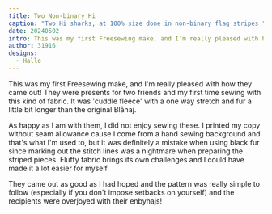 ```yaml
---
title: Two Non-binary Hi
caption: "Two Hi sharks, at 100% size done in non-binary flag stripes "
date: 20240502
intro: This was my first Freesewing make, and I'm really pleased with how they came out!
author: 31916
designs:
  - Hallo
---
```


This was my first Freesewing make, and I'm really pleased with how they came out!
They were presents for two friends and my first time sewing with this kind of fabric. It was 'cuddle fleece' with a one way stretch and fur a little bit longer than the original Blåhaj.

As happy as I am with them, I did not enjoy sewing these. I printed my copy without seam allowance cause I come from a hand sewing background and that's what I'm used to, but it was definitely a mistake when using black fur since marking out the stitch lines was a nightmare when preparing the striped pieces. Fluffy fabric brings its own challenges and I could have made it a lot easier for myself.

They came out as good as I had hoped and the pattern was really simple to follow (especially if you don't impose setbacks on yourself) and the recipients were overjoyed with their enbyhajs!

